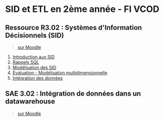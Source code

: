 # SID et ETL en 2ème année - FI VCOD

## Ressource R3.02 : Systèmes d'Information Décisionnels (SID)

> [sur Moodle](https://moodle.u-paris.fr/course/view.php?id=43594)

1. [Introduction aux SID](https://docs.google.com/presentation/d/e/2PACX-1vR829kNlv-n9c9yq_VGKzxa5t8RFDL_3JODxOaMjjOn_Tz5oCHRFV1wgTzLd1FH8CQeD-37fdMmXlBv/pub?start=false&loop=false&delayms=3000)
2. [Rappels SQL](seance2)
3. [Modélisation des SID](https://docs.google.com/presentation/d/e/2PACX-1vQ17imaWyGW2ala_e-F6maebia-i2LFRIiRnaGBp5zFUKSiU2qCL9UHhbd1yAcfVc0Dx4otDRWjUrm2/pub?start=false&loop=false&delayms=3000)
4. [Evaluation - Modélisation multidimensionnelle](https://moodle.u-paris.fr/mod/page/view.php?id=587707)
5. [Intégration des données](https://docs.google.com/presentation/d/e/2PACX-1vSvjB8XvSb5UaHnQKjZO5fHsAYCiaPC6BTgRoSjSvR6MzFiXMNBRsiXSJAaO2HeVZOyPTa65eoHyMrg/pub?start=false&loop=false&delayms=3000)

<!--
6. [TP Intégration de données](seance8)
-->


## SAE 3.02 : Intégration de données dans un datawarehouse

> [sur Moodle](https://moodle.u-paris.fr/course/view.php?id=43621)
